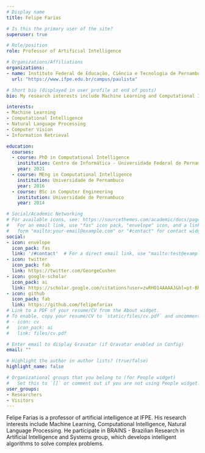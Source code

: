 ```yaml
---
# Display name
title: Felipe Farias

# Is this the primary user of the site?
superuser: true

# Role/position
role: Professor of Artificial Intelligence

# Organizations/Affiliations
organizations:
- name: Instituto Federal de Educação, Ciência e Tecnologia de Pernambuco - IFPE
  url: "https://www.ifpe.edu.br/campus/paulista"

# Short bio (displayed in user profile at end of posts)
bio: My research interests include Machine Learning and Computational Intelligence.

interests:
- Machine Learning
- Computational Intelligence
- Natural Language Processing
- Computer Vision
- Information Retrieval

education:
  courses:
  - course: PhD in Computational Intelligence
    institution: Centro de Informática - Universidade Federal de Pernambuco - CIn UFPE
    year: 2021
  - course: MEng in Computational Intelligence
    institution: Universidade de Pernambuco
    year: 2016
  - course: BSc in Computer Engineering
    institution: Universidade de Pernambuco
    year: 2014

# Social/Academic Networking
# For available icons, see: https://sourcethemes.com/academic/docs/page-builder/#icons
#   For an email link, use "fas" icon pack, "envelope" icon, and a link in the
#   form "mailto:your-email@example.com" or "#contact" for contact widget.
social:
- icon: envelope
  icon_pack: fas
  link: '/#contact'  # For a direct email link, use "mailto:test@example.org".
- icon: twitter
  icon_pack: fab
  link: https://twitter.com/GeorgeCushen
- icon: google-scholar
  icon_pack: ai
  link: https://scholar.google.com/citations?user=zwRHO14AAAAJ&hl=pt-BR&oi=ao
- icon: github
  icon_pack: fab
  link: https://github.com/felipefariax
# Link to a PDF of your resume/CV from the About widget.
# To enable, copy your resume/CV to `static/files/cv.pdf` and uncomment the lines below.
# - icon: cv
#   icon_pack: ai
#   link: files/cv.pdf

# Enter email to display Gravatar (if Gravatar enabled in Config)
email: ""

# Highlight the author in author lists? (true/false)
highlight_name: false

# Organizational groups that you belong to (for People widget)
#   Set this to `[]` or comment out if you are not using People widget.
user_groups:
- Researchers
- Visitors
---
```


Felipe Farias is a professor of artificial intelligence at IFPE. His research interests include Machine Learning, Computational Intelligence, Natural Language Processing. He participate in BRAINS - Brazilian Research in Artificial Intelligence and Systems group, which develops intelligent algorithms to solve complex problems.
